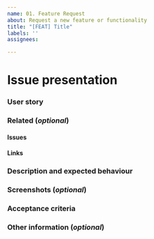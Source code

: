 ```yaml
---
name: 01. Feature Request
about: Request a new feature or functionality
title: "[FEAT] Title"
labels: ''
assignees: 

---
```


# Issue presentation
### User story

### Related (_optional_)
<!--- Although this section is described as optional, because some issues are standalone, 
it is required to fill those fields, if there is any connected issue or resource. 
This would help in future reference of connected issues and finding out decisions. -->
#### Issues
<!-- Various connected issues necessary to understand the issue presented. Example: -->
<!-- 
- Epic(s): [epic name](link) or #epic_no
- Wireframes: [issue name](link) or #issue_no
- Hi-Fis: [issue name](link) or #issue_no
- Research: [issue name](link) or #issue_no
- Other: [issue name](link) or #issue_no
-->

#### Links
<!--- Various resources necessary to understand the issue presented. Example: -->
<!-- 
- Prototypes: [Figma](link)
- Recordings: [Google Drive](link)
- Notes: [Google Drive](link)
- Pictures: [Google Drive](link)
- Other: [Google Drive](link)
-->

### Description and expected behaviour
<!-- Will proposed solution affect the users? -->
<!-- Confirm the behaviour with Design team -->

### Screenshots (_optional_)
<!--- A picture is worth a 1000 words. -->

### Acceptance criteria

### Other information (_optional_)
<!--- Anything else we should know about the issue? -->
